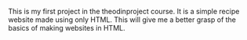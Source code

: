 This is my first project in the theodinproject course. It is a simple recipe website made using only HTML.
This will give me a better grasp of the basics of making websites in HTML.
